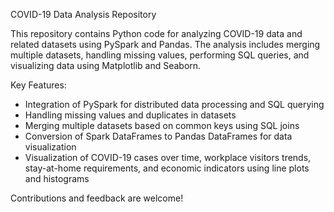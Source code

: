 COVID-19 Data Analysis Repository

This repository contains Python code for analyzing COVID-19 data and related datasets using PySpark and Pandas. The analysis includes merging multiple datasets, handling missing values, performing SQL queries, and visualizing data using Matplotlib and Seaborn.

Key Features:
- Integration of PySpark for distributed data processing and SQL querying
- Handling missing values and duplicates in datasets
- Merging multiple datasets based on common keys using SQL joins
- Conversion of Spark DataFrames to Pandas DataFrames for data visualization
- Visualization of COVID-19 cases over time, workplace visitors trends, stay-at-home requirements, and economic indicators using line plots and histograms

Contributions and feedback are welcome!
